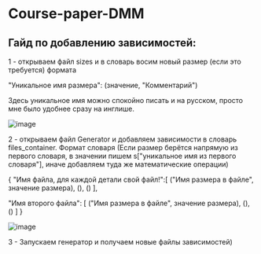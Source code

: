 # Course-paper-DMM

## Гайд по добавлению зависимостей: ##

1 - открываем файл sizes и в словарь восим новый размер (если это требуется) формата 

"Уникальное имя размера": (значение, "Комментарий")

Здесь уникальное имя можно спокойно писать и на русском, просто мне было удобнее сразу на инглише.

![image](https://user-images.githubusercontent.com/101340685/218564982-f4b70b7e-0a01-4e45-a50f-0614ffab0759.png)

2 - открываем файл Generator и добавляем зависимости в словарь files_container.
Формат словаря (Если размер берётся напрямую из первого словаря, в значении пишем s["уникальное имя из первого словаря"], иначе добавляем туда же математические операции)

{
"Имя файла, для каждой детали свой файл!":[ 
    ("Имя размера в файле", значение размера),
    (),
    ()
  ],

"Имя второго файла": [
    ("Имя размера в файле", значение размера),
    (),
    ()
 ]
}

![image](https://user-images.githubusercontent.com/101340685/218567255-54c3c4f1-e6c8-458c-a4d9-921c3dd8591e.png)

3 - Запускаем генератор и получаем новые файлы зависимостей)
